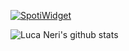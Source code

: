 [![SpotiWidget](https://spotiwidget.vercel.app/widget?uid=4bw23f1cynjwq4gzvf5snax3x&theme=natemoo-re&invert_artist_title=false&cover=true&progress_bar=false&progress_color=%23B3B3B3&sound_waves=true&sound_waves_color=%231ED760&background=true&background_color=%23121212)](https://github.com/Hecsall/spotiwidget)

![Luca Neri's github stats](https://readme-stats.clckblog.space/api?username=LucaNeri92&show_icons=true&theme=midnight-purple#gh-dark-mode-only)
